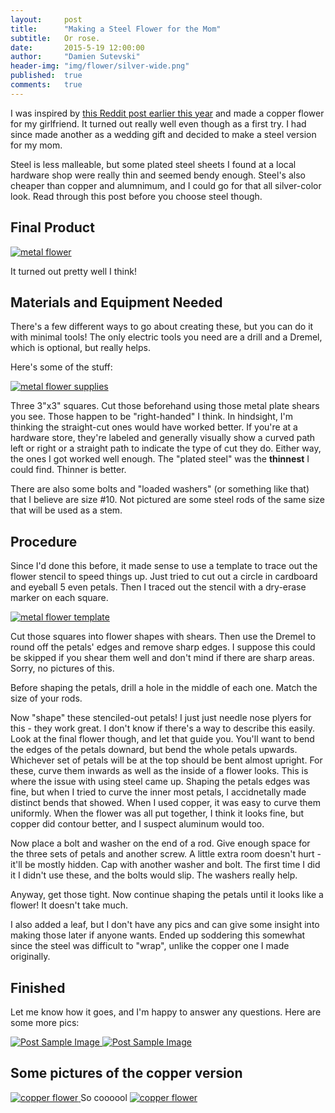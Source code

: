 ```yaml
---
layout:     post
title:      "Making a Steel Flower for the Mom"
subtitle:   Or rose.
date:       2015-5-19 12:00:00
author:     "Damien Sutevski"
header-img: "img/flower/silver-wide.png"
published:  true
comments:   true
---
```


I was inspired by [this Reddit post earlier this year](http://www.reddit.com/r/DIY/comments/2ozwb8/copper_flowers_just_in_time_for_the_holidays/) and made a copper flower for my girlfriend. It turned out really well even though as a first try. I had since made another as a wedding gift and decided to make a steel version for my mom.

Steel is less malleable, but some plated steel sheets I found at a local hardware shop were really thin and seemed bendy enough. Steel's also cheaper than copper and alumnimum, and I could go for that all silver-color look. Read through this post before you choose steel though.

<h2 class="section-heading">Final Product</h2>

<a href="#">
    <img src="{{ site.baseurl }}/img/flower/speaker.jpg" alt="metal flower">
</a>

It turned out pretty well I think!

<h2 class="section-heading">Materials and Equipment Needed</h2>

There's a few different ways to go about creating these, but you can do it with minimal tools! The only electric tools you need are a drill and a Dremel, which is optional, but really helps.

Here's some of the stuff:

<a href="#">
    <img src="{{ site.baseurl }}/img/flower/supplies.jpg" alt="metal flower supplies">
</a>

Three 3"x3" squares. Cut those beforehand using those metal plate shears you see. Those happen to be "right-handed" I think. In hindsight, I'm thinking the straight-cut ones would have worked better. If you're at a hardware store, they're labeled and generally visually show a curved path left or right or a straight path to indicate the type of cut they do. Either way, the ones I got worked well enough. The "plated steel" was the **thinnest** I could find. Thinner is better.

There are also some bolts and "loaded washers" (or something like that) that I believe are size #10. Not pictured are some steel rods of the same size that will be used as a stem.

<h2 class="section-heading">Procedure</h2>

Since I'd done this before, it made sense to use a template to trace out the flower stencil to speed things up. Just tried to cut out a circle in cardboard and eyeball 5 even petals. Then I traced out the stencil with a dry-erase marker on each square.

<a href="#">
    <img src="{{ site.baseurl }}/img/flower/template.jpg" alt="metal flower template">
</a>

Cut those squares into flower shapes with shears. Then use the Dremel to round off the petals' edges and remove sharp edges. I suppose this could be skipped if you shear them well and don't mind if there are sharp areas. Sorry, no pictures of this.

Before shaping the petals, drill a hole in the middle of each one. Match the size of your rods.

Now "shape" these stenciled-out petals! I just just needle nose plyers for this - they work great. I don't know if there's a way to describe this easily. Look at the final flower though, and let that guide you. You'll want to bend the edges of the petals downard, but bend the whole petals upwards. Whichever set of petals will be at the top should be bent almost upright. For these, curve them inwards as well as the inside of a flower looks. This is where the issue with using steel came up. Shaping the petals edges was fine, but when I tried to curve the inner most petals, I accidnetally made distinct bends that showed. When I used copper, it was easy to curve them uniformly. When the flower was all put together, I think it looks fine, but copper did contour better, and I suspect aluminum would too.

Now place a bolt and washer on the end of a rod. Give enough space for the three sets of petals and another screw. A little extra room doesn't hurt - it'll be mostly hidden. Cap with another washer and bolt. The first time I did it I didn't use these, and the bolts would slip. The washers really help.

Anyway, get those tight. Now continue shaping the petals until it looks like a flower! It doesn't take much.

I also added a leaf, but I don't have any pics and can give some insight into making those later if anyone wants. Ended up soddering this somewhat since the steel was difficult to "wrap", unlike the copper one I made originally.

<h2 class="section-heading">Finished</h2>

Let me know how it goes, and I'm happy to answer any questions. Here are some more pics:

<a href="#">
    <img src="{{ site.baseurl }}/img/flower/some-angle.jpg" alt="Post Sample Image">
</a>

<a href="#">
    <img src="{{ site.baseurl }}/img/flower/uppy.jpg" alt="Post Sample Image">
</a>

<h2 class="section-heading">Some pictures of the copper version</h2>

<a href="#">
    <img src="{{ site.baseurl }}/img/flower/older/copper1.jpg" alt="copper flower">
</a>
<span class="caption text-muted">So coooool</span>

<a href="#">
    <img src="{{ site.baseurl }}/img/flower/older/copper2.jpg" alt="copper flower">
</a>